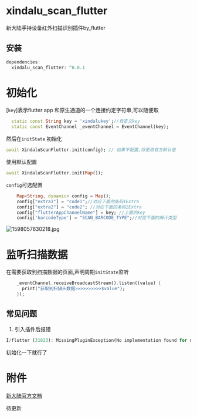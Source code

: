 # xindalu_scan_flutter

新大陆手持设备红外扫描识别插件by_flutter

## 安装
```dart
dependencies:
  xindalu_scan_flutter: ^0.0.1
```

# 初始化

[`key`]表示flutter app 和原生通道的一个连接约定字符串,可以随便取
```dart
  static const String key = 'xindalukey';//自定义key
  static const EventChannel _eventChannel = EventChannel(key);
```

然后在`initState` 初始化
```dart
await XindaluScanFlutter.init(config); // 如果不配置,将使用官方默认值
```
使用默认配置
```dart
await XindaluScanFlutter.init(Map()); 
```

`config`可选配置
```dart
    Map<String, dynamic> config = Map();
    config["extra1"] = "code1";//对应下面的条码1Extra
    config["extra2"] = "code2"; //对应下面的条码2Extra
    config["flutterAppChannelName"] = key; //上面的key
    config['barcodeType'] = "SCAN_BARCODE_TYPE";//对应下面的麻汁类型
```
![1598057630218.jpg](https://static.saintic.com/picbed/huang/2020/08/22/1598057630218.jpg)

# 监听扫描数据
在需要获取到扫描数据的页面,声明周期`initState`监听
```dart
    _eventChannel.receiveBroadcastStream().listen((value) {
      print("获取到扫描头数据>>>>>>>>>>$value");
    });
```

## 常见问题
1. 引入插件后报错
```dart
I/flutter (31823): MissingPluginException(No implementation found for method listen on channel xindalu_scan/send)
```
初始化一下就行了


# 附件
[新大陆官方文档](http://www.nlscan.com/UpLoad/Video/%E6%96%B0%E5%A4%A7%E9%99%86Android%E6%97%A0%E7%BA%BF%E6%95%B0%E6%8D%AE%E7%BB%88%E7%AB%AF%E8%BD%AF%E4%BB%B6%E5%BC%80%E5%8F%91%E6%8C%87%E5%8D%97-V1.4.pdf)

待更新
